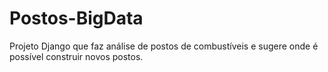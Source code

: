 # Postos-BigData
Projeto Django que faz análise de postos de combustíveis e sugere onde é possível construir novos postos.
